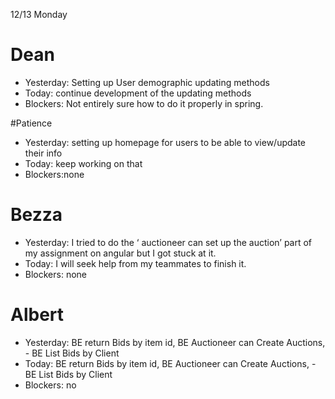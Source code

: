 12/13 Monday

# Dean
- Yesterday: Setting up User demographic updating methods
- Today: continue development of the updating methods
- Blockers: Not entirely sure how to do it properly in spring.

#Patience
- Yesterday: setting up homepage for users to be able to view/update their info
- Today: keep working on that
- Blockers:none

# Bezza
- Yesterday: I tried to do the ‘ auctioneer can set up the auction’ part of my assignment on angular but I got stuck at it.
- Today: I will seek help from my teammates to finish it. 
- Blockers: none

# Albert
- Yesterday:  BE return Bids by item id, BE Auctioneer can Create Auctions, - BE List Bids by Client
- Today:  BE return Bids by item id, BE Auctioneer can Create Auctions, - BE List Bids by Client
- Blockers: no
